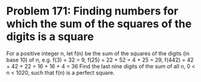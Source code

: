 # Problem 171: Finding numbers for which the sum of the squares of the digits is a square
For a positive integer n, let f(n) be the sum of the squares of the
digits (in base 10) of n, e.g. f(3) = 32 = 9, f(25) = 22 + 52 = 4 + 25 =
29, f(442) = 42 + 42 + 22 = 16 + 16 + 4 = 36 Find the last nine digits
of the sum of all n, 0 &lt; n &lt; 1020, such that f(n) is a perfect
square.
